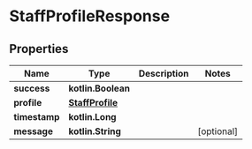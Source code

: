 
# StaffProfileResponse

## Properties
| Name | Type | Description | Notes |
| ------------ | ------------- | ------------- | ------------- |
| **success** | **kotlin.Boolean** |  |  |
| **profile** | [**StaffProfile**](StaffProfile.md) |  |  |
| **timestamp** | **kotlin.Long** |  |  |
| **message** | **kotlin.String** |  |  [optional] |



